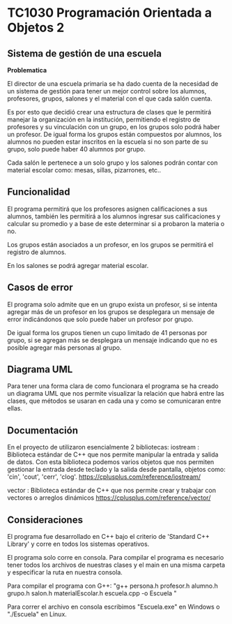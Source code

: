 # TC1030 Programación Orientada a Objetos 2

## Sistema de gestión de una escuela

**Problematica**

El director de una escuela primaria se ha dado cuenta de la necesidad de un sistema de gestión para tener un mejor control sobre los alumnos, profesores, grupos, salones y el material con el que cada salón cuenta.

Es por esto que decidió crear una estructura de clases que le permitirá manejar la organización en la institución, permitiendo el registro de profesores y su vinculación con un grupo, en los grupos solo podrá haber un profesor. De igual forma los grupos están compuestos por alumnos, los alumnos no pueden estar inscritos en la escuela si no son parte de su grupo, solo puede haber 40 alumnos por grupo.

Cada salón le pertenece a un solo grupo y los salones podrán contar con material escolar como: mesas, sillas, pizarrones, etc.. 

## Funcionalidad
El programa permitirá que los profesores asignen calificaciones a sus alumnos, también les permitirá a los alumnos ingresar sus calificaciones y calcular su promedio y a base de este determinar si a probaron la materia o no.

Los grupos están asociados a un profesor, en los grupos se permitirá el registro de alumnos.

En los salones se  podrá agregar material escolar.

## Casos de error
El programa solo admite que en un grupo exista un profesor, si se intenta agregar más de un profesor en los grupos se desplegara un mensaje de error indicándonos que solo puede haber un profesor por grupo.

De igual forma los grupos tienen un cupo limitado de 41 personas por grupo, si se agregan más se desplegara un mensaje indicando que no es posible agregar más personas al grupo.

## Diagrama UML
Para tener una forma clara de como funcionara el programa se ha creado un diagrama UML que nos permite visualizar la relación que habrá entre las clases, que métodos se usaran en cada una y como se comunicaran entre ellas.

## Documentación
En el proyecto de utilizaron esencialmente 2 bibliotecas:
iostream : Biblioteca estándar de C++ que nos permite manipular la entrada y salida de datos. Con esta biblioteca podemos varios objetos que nos permiten gestionar la entrada desde teclado y la salida desde pantalla, objetos como: 'cin', 'cout', 'cerr', 'clog'. 
https://cplusplus.com/reference/iostream/ 

vector : Biblioteca estándar de C++ que nos permite crear y trabajar con vectores o arreglos dinámicos 
https://cplusplus.com/reference/vector/

## Consideraciones 

El programa fue desarrollado en C++ bajo el criterio de 'Standard C++ Library' y corre en todos los sistemas operativos.

El programa solo corre en consola. 
Para compilar el programa es necesario tener todos los archivos de nuestras clases y el main en una misma carpeta y especificar la ruta en nuestra consola.

Para compilar el programa con G++:
"g++ persona.h profesor.h alumno.h grupo.h salon.h materialEscolar.h escuela.cpp -o Escuela "

Para correr el archivo en consola escribimos "Escuela.exe" en Windows o "./Escuela" en Linux.
